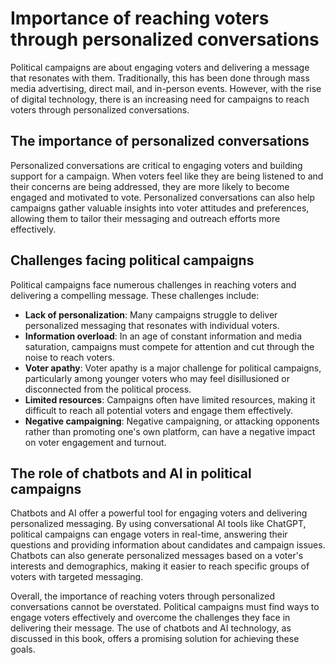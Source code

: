 Importance of reaching voters through personalized conversations
==========================================================================================================

Political campaigns are about engaging voters and delivering a message that resonates with them. Traditionally, this has been done through mass media advertising, direct mail, and in-person events. However, with the rise of digital technology, there is an increasing need for campaigns to reach voters through personalized conversations.

The importance of personalized conversations
--------------------------------------------

Personalized conversations are critical to engaging voters and building support for a campaign. When voters feel like they are being listened to and their concerns are being addressed, they are more likely to become engaged and motivated to vote. Personalized conversations can also help campaigns gather valuable insights into voter attitudes and preferences, allowing them to tailor their messaging and outreach efforts more effectively.

Challenges facing political campaigns
-------------------------------------

Political campaigns face numerous challenges in reaching voters and delivering a compelling message. These challenges include:

* **Lack of personalization**: Many campaigns struggle to deliver personalized messaging that resonates with individual voters.
* **Information overload**: In an age of constant information and media saturation, campaigns must compete for attention and cut through the noise to reach voters.
* **Voter apathy**: Voter apathy is a major challenge for political campaigns, particularly among younger voters who may feel disillusioned or disconnected from the political process.
* **Limited resources**: Campaigns often have limited resources, making it difficult to reach all potential voters and engage them effectively.
* **Negative campaigning**: Negative campaigning, or attacking opponents rather than promoting one's own platform, can have a negative impact on voter engagement and turnout.

The role of chatbots and AI in political campaigns
--------------------------------------------------

Chatbots and AI offer a powerful tool for engaging voters and delivering personalized messaging. By using conversational AI tools like ChatGPT, political campaigns can engage voters in real-time, answering their questions and providing information about candidates and campaign issues. Chatbots can also generate personalized messages based on a voter's interests and demographics, making it easier to reach specific groups of voters with targeted messaging.

Overall, the importance of reaching voters through personalized conversations cannot be overstated. Political campaigns must find ways to engage voters effectively and overcome the challenges they face in delivering their message. The use of chatbots and AI technology, as discussed in this book, offers a promising solution for achieving these goals.
